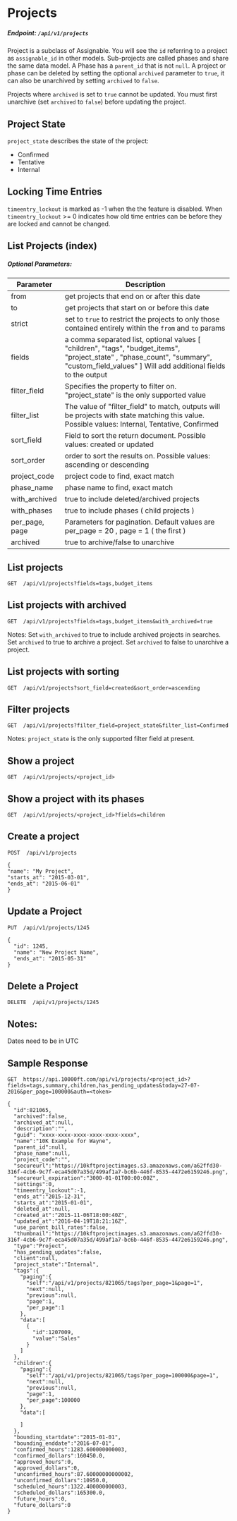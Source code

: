 # Projects

##### Endpoint: `/api/v1/projects`

Project is a subclass of Assignable. You will see the `id` referring to a project as `assignable_id` in other models. Sub-projects are called phases and share the same data model. A Phase has a `parent_id` that is not `null`. A project or phase can be deleted by setting the optional `archived` parameter to `true`, it can also be unarchived by setting `archived` to `false`.

Projects where `archived` is set to `true` cannot be updated. You must first unarchive (set `archived` to `false`) before updating the project.

## Project State

`project_state` describes the state of the project:

- Confirmed
- Tentative
- Internal

## Locking Time Entries

`timeentry_lockout` is marked as -1 when the the feature is disabled. When `timeentry_lockout` >= 0 indicates how old time entries can be before they are locked and cannot be changed.

## List Projects (index)

##### Optional Parameters:

| **Parameter** | **Description** |
| ------------- | --------------- |
| from | get projects that end on or after this date |
| to | get projects that start on or before this date |
| strict | set to `true` to restrict the projects to only those contained entirely within the `from` and `to` params |
| fields | a comma separated list, optional values [ "children", "tags", "budget_items", "project_state" , "phase_count", "summary", "custom_field_values" ] Will add additional fields to the output |
| filter_field | Specifies the property to filter on. "project_state" is the only supported value |
| filter_list | The value of "filter_field" to match, outputs will be projects with state matching this value. Possible values: Internal, Tentative, Confirmed |
| sort_field | Field to sort the return document. Possible values: created or updated |
| sort_order | order to sort the results on. Possible values: ascending or descending |
| project_code | project code to find, exact match |
| phase_name | phase name to find, exact match |
| with_archived | true to include deleted/archived projects |
| with_phases | true to include phases ( child projects ) |
| per_page, page | Parameters for pagination. Default values are per_page = 20 , page = 1 ( the first )|
| archived | true to archive/false to unarchive |

## List projects

```
GET  /api/v1/projects?fields=tags,budget_items
```

## List projects with archived
```
GET  /api/v1/projects?fields=tags,budget_items&with_archived=true
```

Notes: Set `with_archived` to true to include archived projects in searches. Set `archived` to true to archive a project. Set `archived` to false to unarchive a project.

## List projects with sorting

```
GET  /api/v1/projects?sort_field=created&sort_order=ascending
```

## Filter projects

```
GET  /api/v1/projects?filter_field=project_state&filter_list=Confirmed
```

Notes: `project_state` is the only supported filter field at present.

## Show a project

```
GET  /api/v1/projects/<project_id>
```

## Show a project with its phases

```
GET  /api/v1/projects/<project_id>?fields=children
```

## Create a project

```
POST  /api/v1/projects

{
"name": "My Project",
"starts_at": "2015-03-01",
"ends_at": "2015-06-01"
}
```

## Update a Project

```
PUT  /api/v1/projects/1245

{
  "id": 1245,
  "name": "New Project Name",
  "ends_at": "2015-05-31"
}
```

## Delete a Project

```
DELETE  /api/v1/projects/1245
```

## Notes:

Dates need to be in UTC

## Sample Response

```
GET  https://api.10000ft.com/api/v1/projects/<project_id>?fields=tags,summary,children,has_pending_updates&today=27-07-2016&per_page=100000&auth=<token>
```

```
{  
  "id":821065,
  "archived":false,
  "archived_at":null,
  "description":"",
  "guid": "xxxx-xxxx-xxxx-xxxx-xxxx-xxxx",
  "name":"10K Example for Wayne",
  "parent_id":null,
  "phase_name":null,
  "project_code":"",
  "secureurl":"https://10kftprojectimages.s3.amazonaws.com/a62ffd30-316f-4cb6-9c7f-eca45d07a35d/499af1a7-bc6b-446f-8535-4472e6159246.png",
  "secureurl_expiration":"3000-01-01T00:00:00Z",
  "settings":0,
  "timeentry_lockout":-1,
  "ends_at":"2015-12-31",
  "starts_at":"2015-01-01",
  "deleted_at":null,
  "created_at":"2015-11-06T18:00:40Z",
  "updated_at":"2016-04-19T18:21:16Z",
  "use_parent_bill_rates":false,
  "thumbnail":"https://10kftprojectimages.s3.amazonaws.com/a62ffd30-316f-4cb6-9c7f-eca45d07a35d/499af1a7-bc6b-446f-8535-4472e6159246.png",
  "type":"Project",
  "has_pending_updates":false,
  "client":null,
  "project_state":"Internal",
  "tags":{  
    "paging":{  
      "self":"/api/v1/projects/821065/tags?per_page=1&page=1",
      "next":null,
      "previous":null,
      "page":1,
      "per_page":1
    },
    "data":[  
      {  
        "id":1207009,
        "value":"Sales"
      }
    ]
  },
  "children":{  
    "paging":{  
      "self":"/api/v1/projects/821065/tags?per_page=100000&page=1",
      "next":null,
      "previous":null,
      "page":1,
      "per_page":100000
    },
    "data":[  

    ]
  },
  "bounding_startdate":"2015-01-01",
  "bounding_enddate":"2016-07-01",
  "confirmed_hours":1283.600000000003,
  "confirmed_dollars":160450.0,
  "approved_hours":0,
  "approved_dollars":0,
  "unconfirmed_hours":87.60000000000002,
  "unconfirmed_dollars":10950.0,
  "scheduled_hours":1322.400000000003,
  "scheduled_dollars":165300.0,
  "future_hours":0,
  "future_dollars":0
}
```
